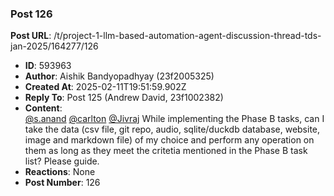 ### Post 126
**Post URL**: /t/project-1-llm-based-automation-agent-discussion-thread-tds-jan-2025/164277/126
- **ID**: 593963
- **Author**: Aishik Bandyopadhyay (23f2005325)
- **Created At**: 2025-02-11T19:51:59.902Z
- **Reply To**: Post 125 (Andrew David, 23f1002382)
- **Content**:  
  <a class="mention" href="/u/s.anand">@s.anand</a> <a class="mention" href="/u/carlton">@carlton</a> <a class="mention" href="/u/jivraj">@Jivraj</a>
While implementing the Phase B tasks, can I take the data (csv file, git repo, audio, sqlite/duckdb database, website, image and markdown file) of my choice and perform any operation on them as long as they meet the critetia mentioned in the Phase B task list? Please guide.
- **Reactions**: None
- **Post Number**: 126


